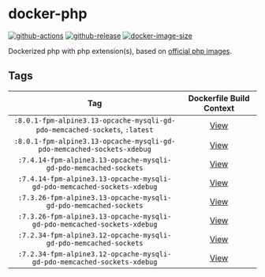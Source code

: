 # docker-php

[![github-actions](https://github.com/theohbrothers/docker-php/workflows/ci-master-pr/badge.svg)](https://github.com/theohbrothers/docker-php/actions)
[![github-release](https://img.shields.io/github/v/release/theohbrothers/docker-php?style=flat-square)](https://github.com/theohbrothers/docker-php/releases/)
[![docker-image-size](https://img.shields.io/docker/image-size/theohbrothers/docker-php/latest)](https://hub.docker.com/r/theohbrothers/docker-php)

Dockerized php with php extension(s), based on [official php images](https://hub.docker.com/_/php).

## Tags

| Tag | Dockerfile Build Context |
|:-------:|:---------:|
| `:8.0.1-fpm-alpine3.13-opcache-mysqli-gd-pdo-memcached-sockets`, `:latest` | [View](variants/8.0.1-fpm-alpine3.13-opcache-mysqli-gd-pdo-memcached-sockets ) |
| `:8.0.1-fpm-alpine3.13-opcache-mysqli-gd-pdo-memcached-sockets-xdebug` | [View](variants/8.0.1-fpm-alpine3.13-opcache-mysqli-gd-pdo-memcached-sockets-xdebug ) |
| `:7.4.14-fpm-alpine3.13-opcache-mysqli-gd-pdo-memcached-sockets` | [View](variants/7.4.14-fpm-alpine3.13-opcache-mysqli-gd-pdo-memcached-sockets ) |
| `:7.4.14-fpm-alpine3.13-opcache-mysqli-gd-pdo-memcached-sockets-xdebug` | [View](variants/7.4.14-fpm-alpine3.13-opcache-mysqli-gd-pdo-memcached-sockets-xdebug ) |
| `:7.3.26-fpm-alpine3.13-opcache-mysqli-gd-pdo-memcached-sockets` | [View](variants/7.3.26-fpm-alpine3.13-opcache-mysqli-gd-pdo-memcached-sockets ) |
| `:7.3.26-fpm-alpine3.13-opcache-mysqli-gd-pdo-memcached-sockets-xdebug` | [View](variants/7.3.26-fpm-alpine3.13-opcache-mysqli-gd-pdo-memcached-sockets-xdebug ) |
| `:7.2.34-fpm-alpine3.12-opcache-mysqli-gd-pdo-memcached-sockets` | [View](variants/7.2.34-fpm-alpine3.12-opcache-mysqli-gd-pdo-memcached-sockets ) |
| `:7.2.34-fpm-alpine3.12-opcache-mysqli-gd-pdo-memcached-sockets-xdebug` | [View](variants/7.2.34-fpm-alpine3.12-opcache-mysqli-gd-pdo-memcached-sockets-xdebug ) |
